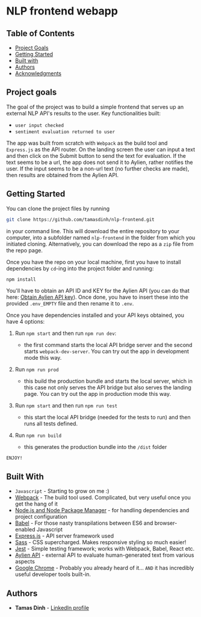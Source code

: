 # NLP frontend webapp

## Table of Contents

* [Project Goals](#Project-goals)
* [Getting Started](#Getting-started)
* [Built with](#Built-with)
* [Authors](#Authors)
* [Acknowledgments](#Acknowledgments)

## Project goals

The goal of the project was to build a simple frontend that serves up an external NLP API's results to the user. Key functionalities built:
- ```user input checked```
- ```sentiment evaluation returned to user```

The app was built from scratch with ```Webpack``` as the build tool and ```Express.js``` as the API router. On the landing screen the user can input a text and then click on the Submit button to send the text for evaluation. If the text seems to be a url, the app does not send it to Aylien, rather notifies the user. If the input seems to be a non-url text (no further checks are made), then results are obtained from the Aylien API.

## Getting Started

You can clone the project files by running

```bash
git clone https://github.com/tamasdinh/nlp-frontend.git
```

in your command line. This will download the entire repository to your computer, into a subfolder named ```nlp-frontend``` in the folder from which you initiated cloning. Alternatively, you can download the repo as a ```zip``` file from the repo page.

Once you have the repo on your local machine, first you have to install dependencies by ```cd```-ing into the project folder and running:
```bash
npm install
```

You'll have to obtain an API ID and KEY for the Aylien API (you can do that here: [Obtain Aylien API key](https://aylien.com/text-api/)). Once done, you have to insert these into the provided ```.env_EMPTY``` file and then rename it to ```.env```.

Once you have dependencies installed and your API keys obtained, you have 4 options:

1. Run ```npm start``` and then run ```npm run dev```:
    - the first command starts the local API bridge server and the second starts ```webpack-dev-server```. You can try out the app in development mode this way.

2. Run ```npm run prod```
    - this build the production bundle and starts the local server, which in this case not only serves the API bridge but also serves the landing page. You can try out the app in production mode this way.

3. Run ```npm start``` and then run ```npm run test```
    - this start the local API bridge (needed for the tests to run) and then runs all tests defined.

4. Run ```npm run build```
    - this generates the production bundle into the ```/dist``` folder

```ENJOY!```

## Built With

* ```Javascript``` - Starting to grow on me :)
* [Webpack](https://webpack.js.org) - The build tool used. Complicated, but very useful once you get the hang of it
* [Node.js and Node Package Manager](https://nodejs.org/en/) - for handling dependencies and project configuration
* [Babel](https://babeljs.io) - For those nasty transpilations between ES6 and browser-enabled Javascript
* [Express.js](https://expressjs.com) - API server framework used
* [Sass](https://sass-lang.com) - CSS supercharged. Makes responsive styling so much easier!
* [Jest](https://jestjs.io) - Simple testing framework; works with Webpack, Babel, React etc.
* [Aylien API](https://aylien.com/text-api/) - external API to evaluate human-generated text from various aspects
* [Google Chrome](https://www.google.com/chrome) - Probably you already heard of it... ```AND``` it has incredibly useful developer tools built-in.

## Authors

* **Tamas Dinh** - [LinkedIn profile](https://www.linkedin.com/in/tamasdinh/)